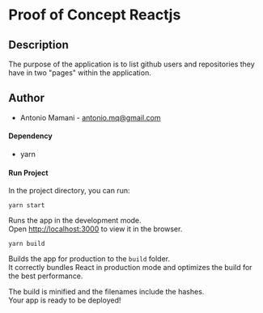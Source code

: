 # Proof of Concept Reactjs

## Description
The purpose of the application is to list github users and repositories they have in two "pages" within
the application.

## Author
  - Antonio Mamani - antonio.mq@gmail.com

#### Dependency
* yarn

#### Run Project

In the project directory, you can run:
```shell
yarn start 
```
Runs the app in the development mode.<br>
Open [http://localhost:3000](http://localhost:3000) to view it in the browser.


```shell
yarn build 
```
Builds the app for production to the `build` folder.<br>
It correctly bundles React in production mode and optimizes the build for the best performance.

The build is minified and the filenames include the hashes.<br>
Your app is ready to be deployed!
